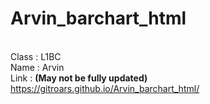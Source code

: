 # Arvin_barchart_html
<br>Class : L1BC
<br>Name : Arvin
<br>Link : **(May not be fully updated)** https://gitroars.github.io/Arvin_barchart_html/ 
